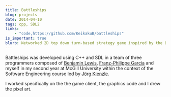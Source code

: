 ```yaml
---
title: Battleships
blog: projects
date: 2014-04-10
tags: cpp, SDL2
links:
    - "code,https://github.com/KeikakuB/battleships"
is_important: true
blurb: Networked 2D top down turn-based strategy game inspired by the Battleships board game.
---
```

Battleships was developed using C++ and SDL in a team of three programmers composed of [Benjamin Lewis](https://github.com/ben-zen), [Franz-Philippe Garcia](https://github.com/franzpgarcia) and myself in my second year at McGill University within the context of the Software Engineering course led by [Jörg Kienzle](https://www.cs.mcgill.ca/~joerg/Home/Jorgs_Home.html).

I worked specifically on the the game client, the graphics code and I drew the pixel art.
